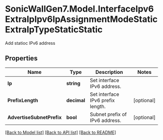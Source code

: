 # SonicWallGen7.Model.InterfaceIpv6ExtraIpIpv6IpAssignmentModeStaticExtraIpTypeStaticStatic
Add statioc IPv6 address

## Properties

Name | Type | Description | Notes
------------ | ------------- | ------------- | -------------
**Ip** | **string** | Set interface IPv6 address. | 
**PrefixLength** | **decimal** | Set interface IPv6 prefix length. | [optional] 
**AdvertiseSubnetPrefix** | **bool** | Subnet prefix of IPv6 address. | [optional] 

[[Back to Model list]](../README.md#documentation-for-models) [[Back to API list]](../README.md#documentation-for-api-endpoints) [[Back to README]](../README.md)

